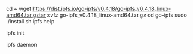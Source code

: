 cd ~
wget https://dist.ipfs.io/go-ipfs/v0.4.18/go-ipfs_v0.4.18_linux-amd64.tar.gztar xvfz go-ipfs_v0.4.18_linux-amd64.tar.gz
cd go-ipfs
sudo ./install.sh
ipfs help

ipfs init

ipfs daemon